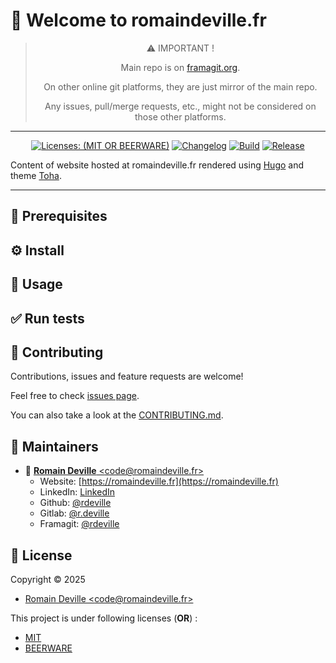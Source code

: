 <!-- BEGIN DOTGIT-SYNC BLOCK MANAGED -->
<!-- markdownlint-disable -->
# 👋 Welcome to romaindeville.fr

<center>

> ⚠️ IMPORTANT !
>
> Main repo is on [framagit.org](https://framagit.org/rdeville-public/websites/romaindeville-fr).
>
> On other online git platforms, they are just mirror of the main repo.
>
> Any issues, pull/merge requests, etc., might not be considered on those other
> platforms.

</center>

---

<center>

[![Licenses: (MIT OR BEERWARE)][license_badge]][license_url]
[![Changelog][changelog_badge]][changelog_badge_url]
[![Build][build_badge]][build_badge_url]
[![Release][release_badge]][release_badge_url]

</center>

[build_badge]: https://framagit.org/rdeville-public/websites/romaindeville-fr/badges/main/pipeline.svg
[build_badge_url]: https://framagit.org/rdeville-public/websites/romaindeville-fr/-/commits/main
[release_badge]: https://framagit.org/rdeville-public/websites/romaindeville-fr/-/badges/release.svg
[release_badge_url]: https://framagit.org/rdeville-public/websites/romaindeville-fr/-/releases/
[license_badge]: https://img.shields.io/badge/Licenses-MIT%20OR%20BEERWARE-blue
[license_url]: https://framagit.org/rdeville-public/websites/romaindeville-fr/blob/main/LICENSE
[changelog_badge]: https://img.shields.io/badge/Changelog-Python%20Semantic%20Release-yellow
[changelog_badge_url]: https://github.com/python-semantic-release/python-semantic-release

Content of website hosted at romaindeville.fr rendered using
[Hugo](https://gohugo.io/) and theme [Toha](https://github.com/hugo-toha/toha).

---
<!-- BEGIN DOTGIT-SYNC BLOCK EXCLUDED CUSTOM_README -->
<!-- YOU CAN REPLACE THIS COMMENT AND PUT CUSTOM CONTENT HERE -->
<!-- YOUR CUSTOM CONTENT WILL NOT BE OVERRIDDEN -->
## 📌 Prerequisites

## ⚙️ Install

## 🚀 Usage

## ✅ Run tests

<!-- END DOTGIT-SYNC BLOCK EXCLUDED CUSTOM_README -->
## 🤝 Contributing

Contributions, issues and feature requests are welcome!

Feel free to check [issues page][issues_pages].

You can also take a look at the [CONTRIBUTING.md][contributing].

[issues_pages]: https://framagit.org/rdeville-public/websites/romaindeville-fr/-/issues
[contributing]: https://framagit.org/rdeville-public/websites/romaindeville-fr/blob/main/CONTRIBUTING.md

## 👤 Maintainers

* 📧 [**Romain Deville** \<code@romaindeville.fr\>](mailto:code@romaindeville.fr)
  * Website: [https://romaindeville.fr](https://romaindeville.fr)
  * LinkedIn: [LinkedIn](https://www.linkedin.com/in/romaindeville/)
  * Github: [@rdeville](https://github.com/rdeville)
  * Gitlab: [@r.deville](https://gitlab.com/r.deville)
  * Framagit: [@rdeville](https://framagit.org/rdeville)

## 📝 License

Copyright © 2025
 * [Romain Deville \<code@romaindeville.fr\>](code@romaindeville.fr)

This project is under following licenses (**OR**) :

* [MIT][main_license]
* [BEERWARE][beerware_license]

[main_license]: https://framagit.org/rdeville-public/websites/romaindeville-fr/blob/main/LICENSE
[beerware_license]: https://framagit.org/rdeville-public/websites/romaindeville-fr/blob/main/LICENSE.BEERWARE
<!-- END DOTGIT-SYNC BLOCK MANAGED -->
